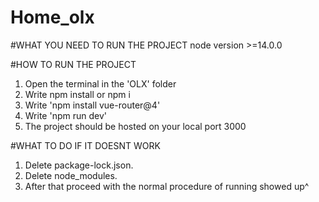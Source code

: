# Home_olx

#WHAT YOU NEED TO RUN THE PROJECT
node version >=14.0.0

#HOW TO RUN THE PROJECT

1. Open the terminal in the 'OLX' folder
2. Write npm install or npm i
3. Write 'npm install vue-router@4'
4. Write 'npm run dev'
5. The project should be hosted on your local port 3000


#WHAT TO DO IF IT DOESNT WORK

1. Delete package-lock.json.
2. Delete node_modules.
3. After that proceed with the normal procedure of running showed up^
